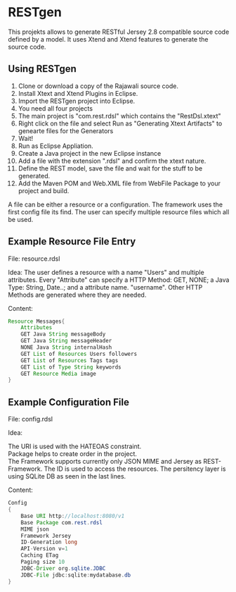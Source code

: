 RESTgen
=======

This projekts allows to generate RESTful Jersey 2.8 compatible source code defined by a model. It uses Xtend and Xtend features to generate the source code. 


## Using RESTgen

1. Clone or download a copy of the Rajawali source code.
2. Install Xtext and Xtend Plugins in Eclipse.
2. Import the RESTgen project into Eclipse.
3. You need all four projects
4. The main project is "com.rest.rdsl" which contains the "RestDsl.xtext" 
5. Right click on the file and select Run as "Generating Xtext Artifacts" to genearte files for the Generators
6. Wait!
7. Run as Eclipse Appliation.
8. Create a Java project in the new Eclipse instance
9. Add a file with the extension ".rdsl" and confirm the xtext nature. 
10. Define the REST model, save the file and wait for the stuff to be generated.
11. Add the Maven POM and Web.XML file from WebFile Package to your project and build. 

A file can be either a resource or a configuration. The framework uses the first config file its find. The user can specify multiple resource files which all be used. 

## Example Resource File Entry

File: resource.rdsl

Idea: The user defines a resource with a name "Users" and multiple attributes. Every "Attribute" can specify a HTTP Method: GET, NONE; a Java Type: String, Date..; and a attribute name. "username". Other HTTP Methods are generated where they are needed. 

Content:  
```java 
Resource Messages{
	Attributes
	GET Java String messageBody
	GET Java String messageHeader
	NONE Java String internalHash
	GET List of Resources Users followers
	GET List of Resources Tags tags 
	GET List of Type String keywords
	GET Resource Media image
}
```
## Example Configuration File 

File: config.rdsl 

Idea:  

The URI is used with the HATEOAS constraint.  
Package helps to create order in the project.  
The Framework supports currently only JSON MIME and Jersey as REST-Framework. The ID is used to access the resources. 
The persitency layer is using SQLite DB as seen in the last lines. 

Content:  
```java
Config
{ 
	Base URI http://localhost:8080/v1  
	Base Package com.rest.rdsl 
	MIME json 
	Framework Jersey 
	ID-Generation long  
	API-Version v=1 
	Caching ETag 
	Paging size 10 
	JDBC-Driver org.sqlite.JDBC 
	JDBC-File jdbc:sqlite:mydatabase.db 
} 
```

